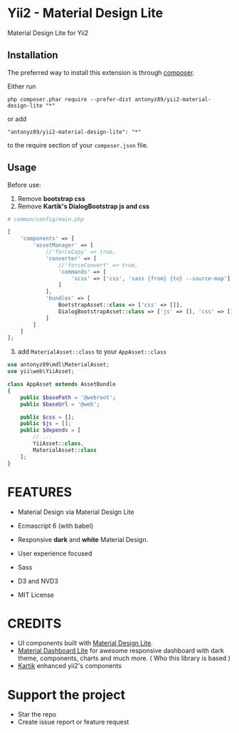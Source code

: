Yii2 - Material Design Lite
===========================
Material Design Lite for Yii2

Installation
------------

The preferred way to install this extension is through [composer](http://getcomposer.org/download/).

Either run

```
php composer.phar require --prefer-dist antonyz89/yii2-material-design-lite "*"
```

or add

```
"antonyz89/yii2-material-design-lite": "*"
```

to the require section of your `composer.json` file.


Usage
-----

Before use:

1. Remove **bootstrap css**
2. Remove **Kartik's DialogBootstrap js and css**

```php
# common/config/main.php

[
    'components' => [
        'assetManager' => [
            //'forceCopy' => true,
            'converter' => [
                //'forceConvert' => true,
                'commands' => [
                    'scss' => ['css', 'sass {from} {to} --source-map'],
                ]
            ],
            'bundles' => [
                BootstrapAsset::class => ['css' => []],
                DialogBootstrapAsset::class => ['js' => [], 'css' => []]
            ]
        ]
    ] 
];
```

3. add `MaterialAsset::class` to your `AppAsset::class`

```php
use antonyz89\mdl\MaterialAsset;
use yii\web\YiiAsset;

class AppAsset extends AssetBundle
{
    public $basePath = '@webroot';
    public $baseUrl = '@web';

    public $css = [];
    public $js = [];
    public $depends = [
        // ...
        YiiAsset::class,
        MaterialAsset::class
    ];
}
```

# FEATURES

* Material Design via Material Design Lite

* Ecmascript 6 (with babel)

* Responsive **dark** and **white** Material Design.

* User experience focused

* Sass

* D3 and NVD3

* MIT License

# CREDITS

* UI components built with [Material Design Lite](http://www.getmdl.io).
* [Material Dashboard Lite](https://github.com/CreativeIT/material-dashboard-lite) for awesome responsive dashboard with dark theme, components, charts and much more. ( Who this library is based )
* [Kartik](https://github.com/kartik-v) enhanced yii2's components

# Support the project
* Star the repo
* Create issue report or feature request